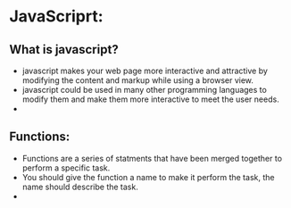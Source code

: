 # **JavaScriprt:**

## What is javascript?
- javascript makes your web page more interactive and attractive by modifying the content and markup while using a browser view.
- javascript could be used in many other programming languages to modify them and make them more interactive to meet the user needs.
- 










## **Functions:**
- Functions are a series of statments that have been merged together to perform a specific task.
- You should give the function a name to make it perform the task, the name should describe the task.
-
